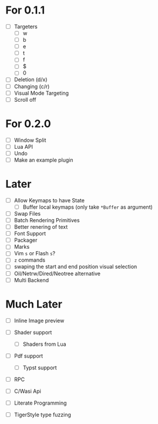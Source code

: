 # For 0.1.1
- [ ] Targeters 
  - [ ] w
  - [ ] b
  - [ ] e
  - [ ] t
  - [ ] f
  - [ ] $
  - [ ] 0
- [ ] Deletion (d/x)
- [ ] Changing (c/r)
- [ ] Visual Mode Targeting
- [ ] Scroll off

# For 0.2.0
- [ ] Window Split
- [ ] Lua API
- [ ] Undo
- [ ] Make an example plugin

# Later
- [ ] Allow Keymaps to have State
  - [ ] Buffer local keymaps (only take `*Buffer` as argument)
- [ ] Swap Files
- [ ] Batch Rendering Primitives
- [ ] Better renering of text
- [ ] Font Support
- [ ] Packager
- [ ] Marks
- [ ] Vim `s` or Flash `s`?
- [ ] `z` commands
- [ ] swaping the start and end position visual selection
- [ ] Oil/Netrw/Dired/Neotree alternative
- [ ] Multi Backend

# Much Later
- [ ] Inline Image preview
- [ ] Shader support
  - [ ] Shaders from Lua
- [ ] Pdf support
  - [ ] Typst support
- [ ] RPC
- [ ] C/Wasi Api
- [ ] Literate Programming
- [ ] TigerStyle type fuzzing

